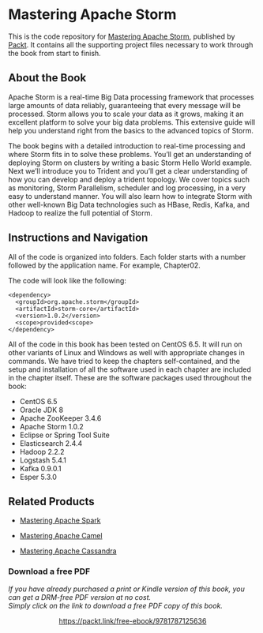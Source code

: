 # Mastering Apache Storm
This is the code repository for [Mastering Apache Storm](https://www.packtpub.com/big-data-and-business-intelligence/mastering-apache-storm?utm_source=github&utm_medium=repository&utm_campaign=9781787125636), published by [Packt](https://www.packtpub.com/?utm_source=github). It contains all the supporting project files necessary to work through the book from start to finish.
## About the Book
Apache Storm is a real-time Big Data processing framework that processes large amounts of data reliably, guaranteeing that every message will be processed. Storm allows you to scale your data as it grows, making it an excellent platform to solve your big data problems. This extensive guide will help you understand right from the basics to the advanced topics of Storm.

The book begins with a detailed introduction to real-time processing and where Storm fits in to solve these problems. You’ll get an understanding of deploying Storm on clusters by writing a basic Storm Hello World example. Next we’ll introduce you to Trident and you’ll get a clear understanding of how you can develop and deploy a trident topology. We cover topics such as monitoring, Storm Parallelism, scheduler and log processing, in a very easy to understand manner. You will also learn how to integrate Storm with other well-known Big Data technologies such as HBase, Redis, Kafka, and Hadoop to realize the full potential of Storm.

## Instructions and Navigation
All of the code is organized into folders. Each folder starts with a number followed by the application name. For example, Chapter02.



The code will look like the following:
```
<dependency>
  <groupId>org.apache.storm</groupId>
  <artifactId>storm-core</artifactId>
  <version>1.0.2</version>
  <scope>provided<scope>
</dependency>
```

All of the code in this book has been tested on CentOS 6.5. It will run on other variants of
Linux and Windows as well with appropriate changes in commands.
We have tried to keep the chapters self-contained, and the setup and installation of all the
software used in each chapter are included in the chapter itself. These are the software
packages used throughout the book:
* CentOS 6.5
* Oracle JDK 8
* Apache ZooKeeper 3.4.6
* Apache Storm 1.0.2
* Eclipse or Spring Tool Suite
* Elasticsearch 2.4.4
* Hadoop 2.2.2
* Logstash 5.4.1
* Kafka 0.9.0.1
* Esper 5.3.0

## Related Products
* [Mastering Apache Spark](https://www.packtpub.com/big-data-and-business-intelligence/mastering-apache-spark?utm_source=github&utm_medium=repository&utm_campaign=9781783987146)

* [Mastering Apache Camel](https://www.packtpub.com/application-development/mastering-apache-camel?utm_source=github&utm_medium=repository&utm_campaign=9781782173151)

* [Mastering Apache Cassandra](https://www.packtpub.com/big-data-and-business-intelligence/mastering-apache-cassandra?utm_source=github&utm_medium=repository&utm_campaign=9781782162681)


### Download a free PDF

 <i>If you have already purchased a print or Kindle version of this book, you can get a DRM-free PDF version at no cost.<br>Simply click on the link to download a free PDF copy of this book.</i>
<p align="center"> <a href="https://packt.link/free-ebook/9781787125636">https://packt.link/free-ebook/9781787125636 </a> </p>